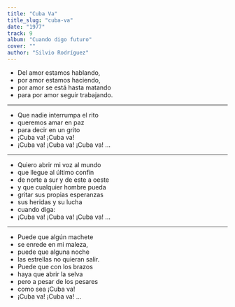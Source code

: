 ```yaml
---
title: "Cuba Va"
title_slug: "cuba-va"
date: "1977"
track: 9
album: "Cuando digo futuro"
cover: ""
author: "Silvio Rodríguez"
---
```


- Del amor estamos hablando,
- por amor estamos haciendo,
- por amor se está hasta matando
- para por amor seguir trabajando.

---

- Que nadie interrumpa el rito
- queremos amar en paz
- para decir en un grito
- ¡Cuba va! ¡Cuba va!
- ¡Cuba va! ¡Cuba va! ¡Cuba va! ...

---

- Quiero abrir mi voz al mundo
- que llegue al último confín
- de norte a sur y de este a oeste
- y que cualquier hombre pueda
- gritar sus propias esperanzas
- sus heridas y su lucha
- cuando diga:
- ¡Cuba va! ¡Cuba va! ¡Cuba va! ...

---

- Puede que algún machete
- se enrede en mi maleza,
- puede que alguna noche
- las estrellas no quieran salir.
- Puede que con los brazos
- haya que abrir la selva
- pero a pesar de los pesares
- como sea ¡Cuba va!
- ¡Cuba va! ¡Cuba va! ...
